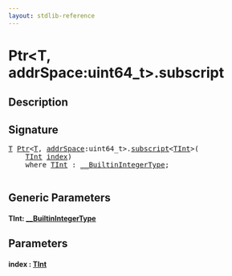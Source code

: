 ```yaml
---
layout: stdlib-reference
---
```


# Ptr\<T, addrSpace:uint64\_t\>\.subscript

## Description





## Signature 

<pre>
<a href="index.md#typeparam-T" class="code_type">T</a> <a href="index.md" class="code_type">Ptr</a>&lt;<a href="index.md#typeparam-T" class="code_type">T</a>, <a href="index.md#decl-addrSpace" class="code_var">addrSpace</a>:uint64_t&gt;.<a href="subscript.md">subscript</a>&lt;<a href="subscript.md#typeparam-TInt" class="code_type">TInt</a>&gt;(
    <a href="subscript.md#typeparam-TInt" class="code_type">TInt</a> <a href="subscript.md#decl-index" class="code_param">index</a>)
    <span class='code_keyword'>where</span> <a href="subscript.md#typeparam-TInt" class="code_type">TInt</a> : <a href="../../interfaces/0_builtinintegertype-029g/index.md" class="code_type">__BuiltinIntegerType</a>;

</pre>

## Generic Parameters

####  <a id="typeparam-TInt"></a>TInt: [\_\_BuiltinIntegerType](../../interfaces/0_builtinintegertype-029g/index.md)

## Parameters

####  <a id="decl-index"></a>index  : [TInt](subscript.md#typeparam-TInt)


<script>
// Fix .md links to .html when on ReadTheDocs
if (window.location.hostname.includes('readthedocs') || 
    window.location.hostname.includes('rtfd.io')) {
  document.addEventListener('DOMContentLoaded', function() {
    const links = document.querySelectorAll('a');
    links.forEach(link => {
      const href = link.getAttribute('href');
      if (href && href.includes('.md')) {
        // This regex will handle .md links with or without fragment identifiers or query parameters
        link.href = link.href.replace(/(.+)\.md(#[^?]*)?(\?.*)?$/, '$1.html$2$3');
      }
    });
  });
}
</script>

